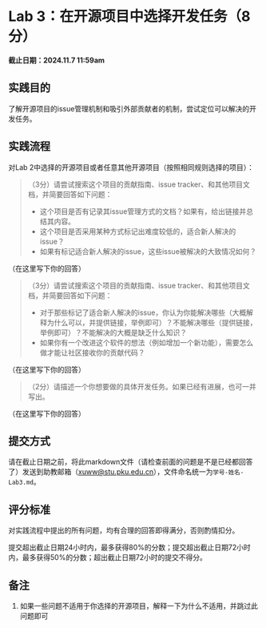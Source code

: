 # Lab 3：在开源项目中选择开发任务（8分）

**截止日期：2024.11.7 11:59am**

## 实践目的

了解开源项目的issue管理机制和吸引外部贡献者的机制，尝试定位可以解决的开发任务。

## 实践流程

对Lab 2中选择的开源项目或者任意其他开源项目（按照相同规则选择的项目）：
> （3分）请尝试搜索这个项目的贡献指南、issue tracker、和其他项目文档，并简要回答如下问题：
>   - 这个项目是否有记录其issue管理方式的文档？如果有，给出链接并总结其内容。
>   - 这个项目是否采用某种方式标记出难度较低的，适合新人解决的issue？
>   - 如果有标记适合新人解决的issue，这些issue被解决的大致情况如何？


（在这里写下你的回答）

> （3分）请尝试搜索这个项目的贡献指南、issue tracker、和其他项目文档，并简要回答如下问题：
>   - 对于那些标记了适合新人解决的issue，你认为你能解决哪些（大概解释为什么可以，并提供链接，举例即可）？不能解决哪些（提供链接，举例即可）？不能解决的大概是缺乏什么知识？
>   - 如果你有一个改进这个软件的想法（例如增加一个新功能），需要怎么做才能让社区接收你的贡献代码？


（在这里写下你的回答）

> （2分）请描述一个你想要做的具体开发任务。如果已经有进展，也可一并写出。

（在这里写下你的回答）

## 提交方式

请在截止日期之前，将此markdown文件（请检查前面的问题是不是已经都回答了）发送到助教邮箱（xuww@stu.pku.edu.cn），文件命名统一为`学号-姓名-Lab3.md`。

## 评分标准

对实践流程中提出的所有问题，均有合理的回答即得满分，否则酌情扣分。

提交超出截止日期24小时内，最多获得80%的分数；提交超出截止日期72小时内，最多获得50%的分数；超出截止日期72小时的提交不得分。

## 备注

1. 如果一些问题不适用于你选择的开源项目，解释一下为什么不适用，并跳过此问题即可
